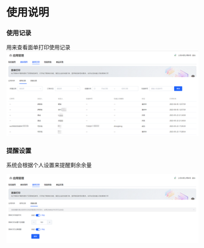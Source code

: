 # 使用说明

### 使用记录

用来查看面单打印使用记录
![使用记录](../public/copy_setting/dump_list.png)

### 提醒设置

系统会根据个人设置来提醒剩余余量

![提醒设置](../public/copy_setting/dump_setting.png)

